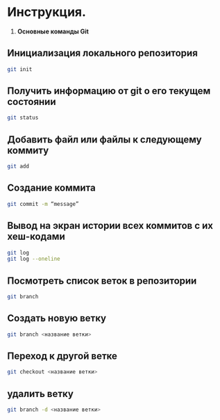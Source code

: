 # Инструкция. 
1. **Основные команды Git**

## Инициализация локального репозитория
```sh
git init
```
## Получить информацию от git о его текущем состоянии
```sh
git status
```
## Добавить файл или файлы к следующему коммиту
```sh
git add
```
## Создание коммита
```sh
git commit -m “message”
```
##  Вывод на экран истории всех коммитов с их хеш-кодами
```sh
git log
git log --oneline
```
## Посмотреть список веток в репозитории
```sh
git branch
```
## Cоздать новую ветку
```sh
git branch <название ветки>
```
## Переход к другой ветке
```sh
git checkout <название ветки> 
```
## удалить ветку
```sh
git branch -d <название ветки> 
```